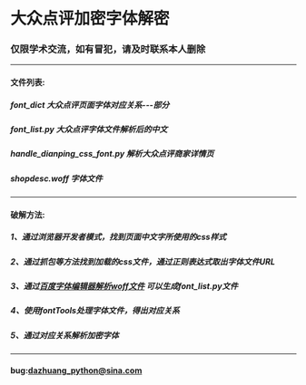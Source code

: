 # 大众点评加密字体解密
### 仅限学术交流，如有冒犯，请及时联系本人删除
***
#### 文件列表:
##### font_dict 大众点评页面字体对应关系---部分
##### font_list.py 大众点评字体文件解析后的中文
##### handle_dianping_css_font.py 解析大众点评商家详情页
##### shopdesc.woff 字体文件
***
#### 破解方法:
##### 1、通过浏览器开发者模式，找到页面中文字所使用的css样式
##### 2、通过抓包等方法找到加载的css文件，通过正则表达式取出字体文件URL
##### 3、通过[百度字体编辑器解析woff文件](http://fontstore.baidu.com/static/editor/index.html) 可以生成font_list.py文件
##### 4、使用fontTools处理字体文件，得出对应关系
##### 5、通过对应关系解析加密字体
***
#### bug:dazhuang_python@sina.com
